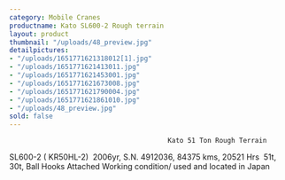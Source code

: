```yaml
---
category: Mobile Cranes
productname: Kato SL600-2 Rough terrain
layout: product
thumbnail: "/uploads/48_preview.jpg"
detailpictures:
- "/uploads/1651771621318012[1].jpg"
- "/uploads/1651771621413011.jpg"
- "/uploads/1651771621453001.jpg"
- "/uploads/1651771621673008.jpg"
- "/uploads/1651771621790004.jpg"
- "/uploads/1651771621861010.jpg"
- "/uploads/48_preview.jpg"
sold: false
---
```


                                            Kato 51 Ton Rough Terrain 
SL600-2 ( KR50HL-2) 
2006yr, S.N. 4912036, 84375 kms, 20521 Hrs 
51t, 30t, Ball Hooks Attached
Working condition/ used and located in Japan



